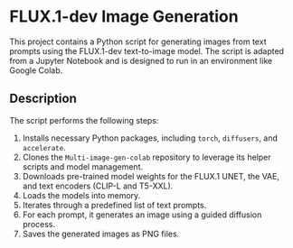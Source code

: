# FLUX.1-dev Image Generation

This project contains a Python script for generating images from text prompts using the FLUX.1-dev text-to-image model. The script is adapted from a Jupyter Notebook and is designed to run in an environment like Google Colab.

## Description

The script performs the following steps:
1.  Installs necessary Python packages, including `torch`, `diffusers`, and `accelerate`.
2.  Clones the `Multi-image-gen-colab` repository to leverage its helper scripts and model management.
3.  Downloads pre-trained model weights for the FLUX.1 UNET, the VAE, and text encoders (CLIP-L and T5-XXL).
4.  Loads the models into memory.
5.  Iterates through a predefined list of text prompts.
6.  For each prompt, it generates an image using a guided diffusion process.
7.  Saves the generated images as PNG files.
